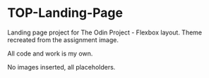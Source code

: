 # TOP-Landing-Page
Landing page project for The Odin Project - Flexbox layout. Theme recreated from the assignment image.

All code and work is my own.

No images inserted, all placeholders.
